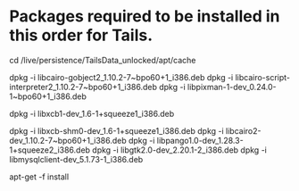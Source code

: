 # Packages required to be installed in this order for Tails.

cd /live/persistence/TailsData_unlocked/apt/cache

dpkg -i libcairo-gobject2_1.10.2-7~bpo60+1_i386.deb
dpkg -i libcairo-script-interpreter2_1.10.2-7~bpo60+1_i386.deb
dpkg -i libpixman-1-dev_0.24.0-1~bpo60+1_i386.deb

dpkg -i libxcb1-dev_1.6-1+squeeze1_i386.deb

dpkg -i libxcb-shm0-dev_1.6-1+squeeze1_i386.deb
dpkg -i libcairo2-dev_1.10.2-7~bpo60+1_i386.deb
dpkg -i libpango1.0-dev_1.28.3-1+squeeze2_i386.deb
dpkg -i libgtk2.0-dev_2.20.1-2_i386.deb
dpkg -i libmysqlclient-dev_5.1.73-1_i386.deb

apt-get -f install
